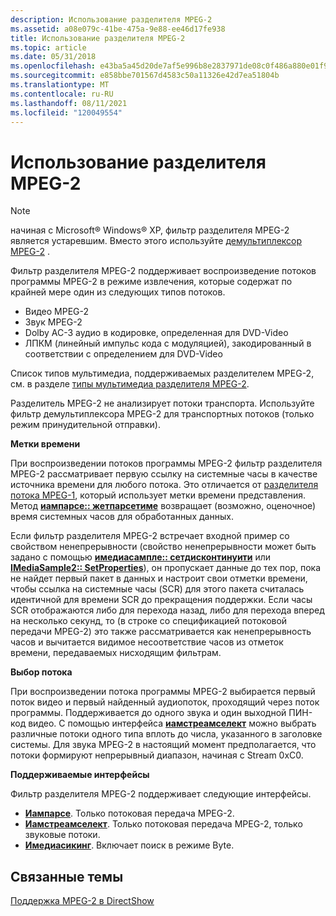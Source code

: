 ```yaml
---
description: Использование разделителя MPEG-2
ms.assetid: a08e079c-41be-475a-9e88-ee46d17fe938
title: Использование разделителя MPEG-2
ms.topic: article
ms.date: 05/31/2018
ms.openlocfilehash: e43ba5a45d20de7af5e996b8e2837971de08c0f486a880e01f9f28a45f8ab385
ms.sourcegitcommit: e858bbe701567d4583c50a11326e42d7ea51804b
ms.translationtype: MT
ms.contentlocale: ru-RU
ms.lasthandoff: 08/11/2021
ms.locfileid: "120049554"
---
```

# <a name="using-the-mpeg-2-splitter"></a>Использование разделителя MPEG-2

> [!Note]  
> начиная с Microsoft® Windows® XP, фильтр разделителя MPEG-2 является устаревшим. Вместо этого используйте [демультиплексор MPEG-2](mpeg-2-demultiplexer.md) .

 

Фильтр разделителя MPEG-2 поддерживает воспроизведение потоков программы MPEG-2 в режиме извлечения, которые содержат по крайней мере один из следующих типов потоков.

-   Видео MPEG-2
-   Звук MPEG-2
-   Dolby AC-3 аудио в кодировке, определенная для DVD-Video
-   ЛПКМ (линейный импульс кода с модуляцией), закодированный в соответствии с определением для DVD-Video

Список типов мультимедиа, поддерживаемых разделителем MPEG-2, см. в разделе [типы мультимедиа разделителя MPEG-2](mpeg-2-splitter-media-types.md).

Разделитель MPEG-2 не анализирует потоки транспорта. Используйте фильтр демультиплексора MPEG-2 для транспортных потоков (только режим принудительной отправки).

**Метки времени**

При воспроизведении потоков программы MPEG-2 фильтр разделителя MPEG-2 рассматривает первую ссылку на системные часы в качестве источника времени для любого потока. Это отличается от [разделителя потока MPEG-1](mpeg-1-stream-splitter-filter.md), который использует метки времени представления. Метод [**иампарсе:: жетпарсетиме**](/previous-versions/windows/desktop/api/Amparse/nf-amparse-iamparse-getparsetime) возвращает (возможно, оценочное) время системных часов для обработанных данных.

Если фильтр разделителя MPEG-2 встречает входной пример со свойством ненепрерывности (свойство ненепрерывности может быть задано с помощью [**имедиасампле:: сетдисконтинуити**](/windows/desktop/api/Strmif/nf-strmif-imediasample-setdiscontinuity) или [**IMediaSample2:: SetProperties**](/windows/desktop/api/Strmif/nf-strmif-imediasample2-setproperties)), он пропускает данные до тех пор, пока не найдет первый пакет в данных и настроит свои отметки времени, чтобы ссылка на системные часы (SCR) для этого пакета считалась идентичной для времени SCR до прекращения поддержки. Если часы SCR отображаются либо для перехода назад, либо для перехода вперед на несколько секунд, то (в строке со спецификацией потоковой передачи MPEG-2) это также рассматривается как ненепрерывность часов и вычитается видимое несоответствие часов из отметок времени, передаваемых нисходящим фильтрам.

**Выбор потока**

При воспроизведении потока программы MPEG-2 выбирается первый поток видео и первый найденный аудиопоток, проходящий через поток программы. Поддерживается до одного звука и один выходной ПИН-код видео. С помощью интерфейса [**иамстреамселект**](/windows/desktop/api/Strmif/nn-strmif-iamstreamselect) можно выбрать различные потоки одного типа вплоть до числа, указанного в заголовке системы. Для звука MPEG-2 в настоящий момент предполагается, что потоки формируют непрерывный диапазон, начиная с Stream 0xC0.

**Поддерживаемые интерфейсы**

Фильтр разделителя MPEG-2 поддерживает следующие интерфейсы.

-   [**Иампарсе**](/previous-versions/windows/desktop/api/Amparse/nn-amparse-iamparse). Только потоковая передача MPEG-2.
-   [**Иамстреамселект**](/windows/desktop/api/Strmif/nn-strmif-iamstreamselect). Только потоковая передача MPEG-2, только звуковые потоки.
-   [**Имедиасикинг**](/windows/desktop/api/Strmif/nn-strmif-imediaseeking). Включает поиск в режиме Byte.

## <a name="related-topics"></a>Связанные темы

<dl> <dt>

[Поддержка MPEG-2 в DirectShow](mpeg-2-support-in-directshow.md)
</dt> </dl>

 

 



